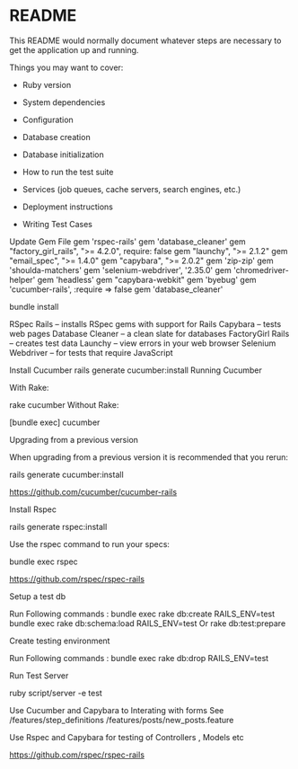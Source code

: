 # README

This README would normally document whatever steps are necessary to get the
application up and running.

Things you may want to cover:

* Ruby version

* System dependencies

* Configuration

* Database creation

* Database initialization

* How to run the test suite

* Services (job queues, cache servers, search engines, etc.)

* Deployment instructions

* Writing Test Cases 

Update Gem File 
  gem 'rspec-rails'
  gem 'database_cleaner'
  gem "factory_girl_rails", ">= 4.2.0", require: false
  gem "launchy", ">= 2.1.2"
  gem "email_spec", ">= 1.4.0"
  gem "capybara", ">= 2.0.2"
  gem 'zip-zip'
  gem 'shoulda-matchers'
  gem 'selenium-webdriver', '2.35.0'
  gem 'chromedriver-helper'
  gem 'headless'
  gem "capybara-webkit"
  gem 'byebug'
  gem 'cucumber-rails', :require => false
  gem 'database_cleaner'
  
  bundle install

RSpec Rails – installs RSpec gems with support for Rails
Capybara – tests web pages
Database Cleaner – a clean slate for databases
FactoryGirl Rails – creates test data
Launchy – view errors in your web browser
Selenium Webdriver – for tests that require JavaScript

Install Cucumber 
rails generate cucumber:install
Running Cucumber

With Rake:

rake cucumber
Without Rake:

[bundle exec] cucumber

Upgrading from a previous version

When upgrading from a previous version it is recommended that you rerun:

rails generate cucumber:install

https://github.com/cucumber/cucumber-rails

Install Rspec 

rails generate rspec:install

Use the rspec command to run your specs:

bundle exec rspec

https://github.com/rspec/rspec-rails



Setup a test db 

Run Following commands :
bundle exec rake db:create RAILS_ENV=test
bundle exec rake db:schema:load RAILS_ENV=test
Or 
rake db:test:prepare


Create testing environment

Run Following commands : 
bundle exec rake db:drop RAILS_ENV=test


Run Test Server

ruby script/server -e test

Use Cucumber and Capybara to Interating with forms 
See    
/features/step_definitions 
/features/posts/new_posts.feature

Use Rspec and Capybara for testing of Controllers , Models etc

https://github.com/rspec/rspec-rails




